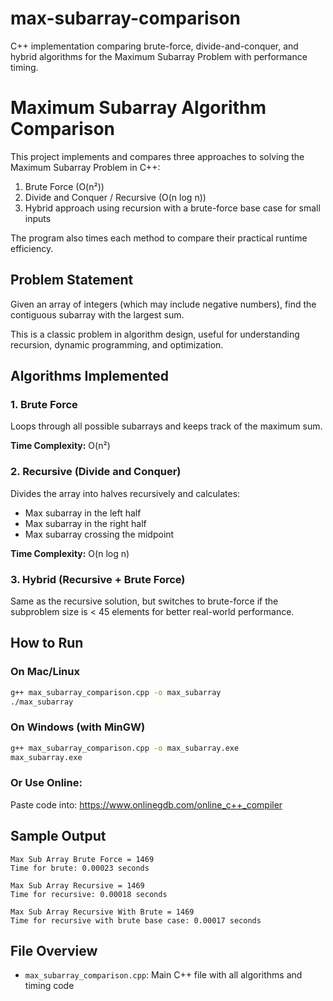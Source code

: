 # max-subarray-comparison
C++ implementation comparing brute-force, divide-and-conquer, and hybrid algorithms for the Maximum Subarray Problem with performance timing.



# Maximum Subarray Algorithm Comparison

This project implements and compares three approaches to solving the Maximum Subarray Problem in C++:

1. Brute Force (O(n²))
2. Divide and Conquer / Recursive (O(n log n))
3. Hybrid approach using recursion with a brute-force base case for small inputs

The program also times each method to compare their practical runtime efficiency.

## Problem Statement

Given an array of integers (which may include negative numbers), find the contiguous subarray with the largest sum.

This is a classic problem in algorithm design, useful for understanding recursion, dynamic programming, and optimization.

## Algorithms Implemented

### 1. Brute Force

Loops through all possible subarrays and keeps track of the maximum sum.

**Time Complexity:** O(n²)

### 2. Recursive (Divide and Conquer)

Divides the array into halves recursively and calculates:
- Max subarray in the left half
- Max subarray in the right half
- Max subarray crossing the midpoint

**Time Complexity:** O(n log n)

### 3. Hybrid (Recursive + Brute Force)

Same as the recursive solution, but switches to brute-force if the subproblem size is < 45 elements for better real-world performance.

## How to Run

### On Mac/Linux

```bash
g++ max_subarray_comparison.cpp -o max_subarray
./max_subarray
```

### On Windows (with MinGW)

```bash
g++ max_subarray_comparison.cpp -o max_subarray.exe
max_subarray.exe
```

### Or Use Online:

Paste code into: https://www.onlinegdb.com/online_c++_compiler

## Sample Output

```
Max Sub Array Brute Force = 1469
Time for brute: 0.00023 seconds

Max Sub Array Recursive = 1469
Time for recursive: 0.00018 seconds

Max Sub Array Recursive With Brute = 1469
Time for recursive with brute base case: 0.00017 seconds
```

## File Overview

- `max_subarray_comparison.cpp`: Main C++ file with all algorithms and timing code

